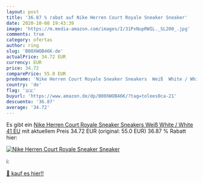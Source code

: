 ```yaml
---
layout: post
title: '36.87 % rabat auf Nike Herren Court Royale Sneaker Sneaker'
date: 2020-10-08 19:43:39
image: 'https://m.media-amazon.com/images/I/31PxNupRWIL._SL200_.jpg'
comments: true
category: ofertas
author: ring
slug: 'B00XWOB46K-de'
actualPrice: 34.72 EUR
currency: EUR
price: 34.72
comparePrice: 55.0 EUR
prodname: 'Nike Herren Court Royale Sneaker Sneakers  Weiß  White / White   41 EU'
country: 'de'
flag: '🇩🇪'
buyurl: 'https://www.amazon.de/dp/B00XWOB46K/?tag=tolees0ca-21'
descuento: '36.87'
average: '34.72'
---
```


Es gibt ein [Nike Herren Court Royale Sneaker Sneakers  Weiß  White / White   41 EU](https://www.amazon.de/dp/B00XWOB46K/?tag=tolees0ca-21) mit aktuellem Preis 34.72 EUR (original: 55.0 EUR) 36.87 % Rabatt hier:

[![Nike Herren Court Royale Sneaker Sneaker](https://m.media-amazon.com/images/I/31PxNupRWIL._SL200_.jpg)](https://www.amazon.de/dp/B00XWOB46K/?tag=tolees0ca-21)

ℹ️:


[🛒 kauf es hier!!](https://www.amazon.de/dp/B00XWOB46K/?tag=tolees0ca-21)
